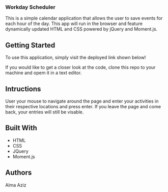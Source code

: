 ### Workday Scheduler

This is a simple calendar application that allows the user to save events for each hour of the day. This app will run in the browser and feature dynamically updated HTML and CSS powered by jQuery and Moment.js.

## Getting Started
To use this application, simply visit the deployed link shown below!
 
If you would like to get a closer look at the code, clone this repo to your machine and opem it in a text editor. 

## Intructions
User your mouse to navigate around the page and enter your activities in their respective locations and press enter. If you leave the page and come back, your entries will still be visable.

## Built With
* HTML
* CSS
* JQuery
* Moment.js

## Authors
Alma Aziz
